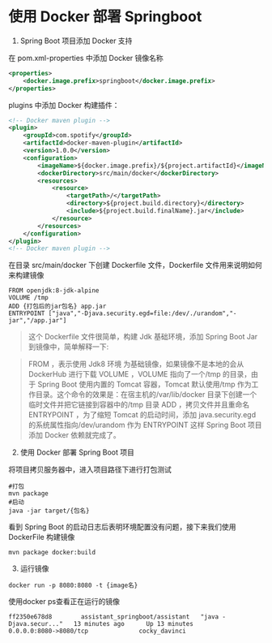 # 使用 Docker 部署 Springboot

1. Spring Boot 项目添加 Docker 支持

在 pom.xml-properties 中添加 Docker 镜像名称

```xml
<properties>
    <docker.image.prefix>springboot</docker.image.prefix>
</properties>
```

plugins 中添加 Docker 构建插件：

```xml
<!-- Docker maven plugin -->
<plugin>
    <groupId>com.spotify</groupId>
    <artifactId>docker-maven-plugin</artifactId>
    <version>1.0.0</version>
    <configuration>
        <imageName>${docker.image.prefix}/${project.artifactId}</imageName>
        <dockerDirectory>src/main/docker</dockerDirectory>
        <resources>
            <resource>
                <targetPath>/</targetPath>
                <directory>${project.build.directory}</directory>
                <include>${project.build.finalName}.jar</include>
            </resource>
        </resources>
    </configuration>
</plugin>
<!-- Docker maven plugin -->
```

在目录 src/main/docker 下创建 Dockerfile 文件，Dockerfile 文件用来说明如何来构建镜像

```
FROM openjdk:8-jdk-alpine
VOLUME /tmp
ADD {打包后的jar包名} app.jar
ENTRYPOINT ["java","-Djava.security.egd=file:/dev/./urandom","-jar","/app.jar"]
```

> 这个 Dockerfile 文件很简单，构建 Jdk 基础环境，添加 Spring Boot Jar 到镜像中，简单解释一下:

> FROM ，表示使用 Jdk8 环境 为基础镜像，如果镜像不是本地的会从 DockerHub 进行下载
> VOLUME ，VOLUME 指向了一个/tmp 的目录，由于 Spring Boot 使用内置的 Tomcat 容器，Tomcat 默认使用/tmp 作为工作目录。这个命令的效果是：在宿主机的/var/lib/docker 目录下创建一个临时文件并把它链接到容器中的/tmp 目录
> ADD ，拷贝文件并且重命名
> ENTRYPOINT ，为了缩短 Tomcat 的启动时间，添加 java.security.egd 的系统属性指向/dev/urandom 作为 ENTRYPOINT
> 这样 Spring Boot 项目添加 Docker 依赖就完成了。

2. 使用 Docker 部署 Spring Boot 项目

将项目拷贝服务器中，进入项目路径下进行打包测试

```shell
#打包
mvn package
#启动
java -jar target/{包名}
```

看到 Spring Boot 的启动日志后表明环境配置没有问题，接下来我们使用 DockerFile 构建镜像

```shell
mvn package docker:build
```

3. 运行镜像

```shell
docker run -p 8080:8080 -t {image名}
```

使用docker ps查看正在运行的镜像
```
ff2350e678d8        assistant_springboot/assistant   "java -Djava.secur..."   13 minutes ago      Up 13 minutes       0.0.0.0:8080->8080/tcp              cocky_davinci
```